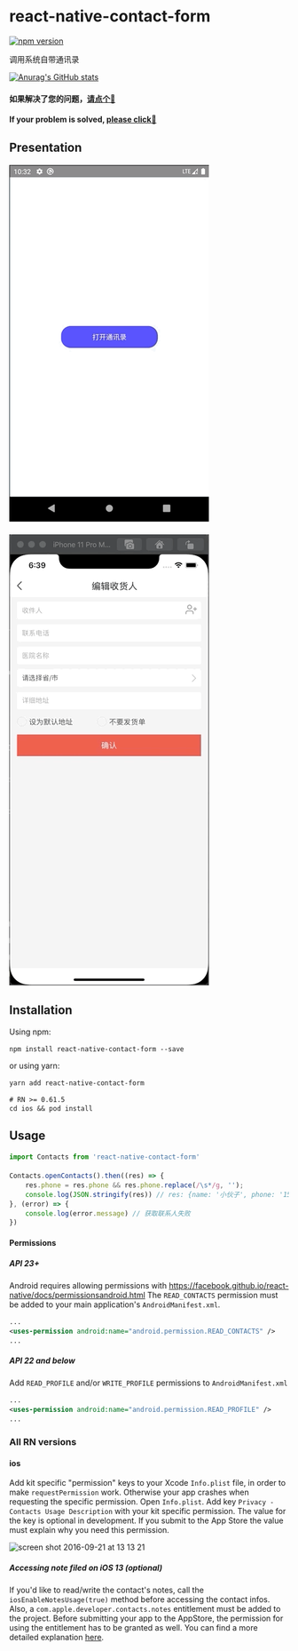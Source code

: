 # react-native-contact-form
[![npm version](https://badge.fury.io/js/react-native-contact-form.svg)](https://badge.fury.io/js/react-native-contact-form)

调用系统自带通讯录

[![Anurag's GitHub stats](https://github-readme-stats.vercel.app/api?username=gitSirzh)](https://github.com/gitSirzh/react-native-contact-form)

#### 如果解决了您的问题，[请点个🌟](https://github.com/gitSirzh/react-native-contact-form)
#### If your problem is solved, [please click🌟](https://github.com/gitSirzh/react-native-contact-form)

## Presentation

#### ![](https://github.com/gitSirzh/react-native-contact-form/blob/master/src/file/AndroidVideo.gif)
#### ![](https://github.com/gitSirzh/react-native-contact-form/blob/master/src/file/IOSVideo.gif)

## Installation

Using npm:

```shell
npm install react-native-contact-form --save
```
or using yarn:

```shell
yarn add react-native-contact-form
```
```
# RN >= 0.61.5
cd ios && pod install
```

## Usage

```javascript
import Contacts from 'react-native-contact-form'

Contacts.openContacts().then((res) => {
    res.phone = res.phone && res.phone.replace(/\s*/g, '');
    console.log(JSON.stringify(res)) // res: {name: '小伙子', phone: '15518720000'}
}, (error) => {
    console.log(error.message) // 获取联系人失败
})
```

#### Permissions
##### API 23+
Android requires allowing permissions with https://facebook.github.io/react-native/docs/permissionsandroid.html
The `READ_CONTACTS` permission must be added to your main application's `AndroidManifest.xml`.
```xml
...
<uses-permission android:name="android.permission.READ_CONTACTS" />
...
```

##### API 22 and below
Add `READ_PROFILE` and/or `WRITE_PROFILE` permissions to `AndroidManifest.xml`
```xml
...
<uses-permission android:name="android.permission.READ_PROFILE" />
...
```

### All RN versions

#### ios
Add kit specific "permission" keys to your Xcode `Info.plist` file, in order to make `requestPermission` work. Otherwise your app crashes when requesting the specific permission. Open `Info.plist`. Add key `Privacy - Contacts Usage Description` with your kit specific permission. The value for the key is optional in development. If you submit to the App Store the value must explain why you need this permission.

<img width="338" alt="screen shot 2016-09-21 at 13 13 21" src="https://cloud.githubusercontent.com/assets/5707542/18704973/3cde3b44-7ffd-11e6-918b-63888e33f983.png">

##### Accessing note filed on iOS 13 (optional)
If you'd like to read/write the contact's notes, call the `iosEnableNotesUsage(true)` method before accessing the contact infos. Also, a `com.apple.developer.contacts.notes` entitlement must be added to the project. Before submitting your app to the AppStore, the permission for using the entitlement has to be granted as well. You can find a more detailed explanation [here](https://developer.apple.com/documentation/bundleresources/entitlements/com_apple_developer_contacts_notes?language=objc).

